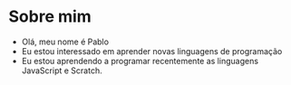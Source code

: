 # Sobre mim
- Olá, meu nome é Pablo
- Eu estou interessado em aprender novas linguagens de programação
- Eu estou aprendendo a programar recentemente as linguagens JavaScript e Scratch.
